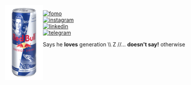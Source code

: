 <!-- <div align="center"> -->
  <!-- <a href="https://gzmland.ru/" target="_blank"><img src="https://media.giphy.com/media/YlmI36YAWe7KScC7hK/source.gif" width="280" height="auto" /></a> -->
  <!-- <a href="https://gzmland.ru/" target="_blank"><img src="https://media.giphy.com/media/YlmI36YAWe7KScC7hK/source.gif" width="280" height="auto" /></a> -->
  <!-- <a href="https://gzmland.ru/" target="_blank"><img src="img/source-8.gif" width="700" height="auto" /></a> -->
<!-- </div> -->

<!-- <img align="left" src="img/source-10.png " width="180" height="auto"> -->
<img align="left" src="img/source-15.gif" width="100" height="auto">

<!-- [![fomo](https://img.shields.io/badge/fomo-0xR83429154B6E4B90-313131?style=flat-square&labelColor=313131&color=313131)](https://en.wikipedia.org/wiki/Fear_of_missing_out)   -->
[![fomo](https://img.shields.io/badge/fomo-0xR83441-1D19AC?style=flat-square&labelColor=1D19AC&color=1D19AC)](https://en.wikipedia.org/wiki/Fear_of_missing_out)  
[![instagram](https://img.shields.io/badge/-@adkasyv-1D19AC?style=flat-square&labelColor=1D19AC&logo=instagram&logoColor=white&color=1D19AC)](https://instagram.com/adkasyv)  
[![linkedin](https://img.shields.io/badge/-@adkasyv-1D19AC?style=flat-square&labelColor=1D19AC&logo=VK&logoColor=white&color=1D19AC)](https://vk.com/adkasyv)  
[![telegram](https://img.shields.io/badge/-@adkasyv-1D19AC?style=flat-square&labelColor=1D19AC&logo=Telegram&logoColor=#000000&color=1D19AC)](https://t.me/adkasyv)

Says he **loves** generation \\\ Z //... **doesn't say!** otherwise

<!--
**adkasyv/adkasyv** is a ✨ _special_ ✨ repository because its `README.md` (this file) appears on your GitHub profile.

Here are some ideas to get you started:

- 🔭 I’m currently working on ...
- 🌱 I’m currently learning ...
- 👯 I’m looking to collaborate on ...
- 🤔 I’m looking for help with ...
- 💬 Ask me about ...
- 📫 How to reach me: ...
- 😄 Pronouns: ...
- ⚡ Fun fact: ...
-->
